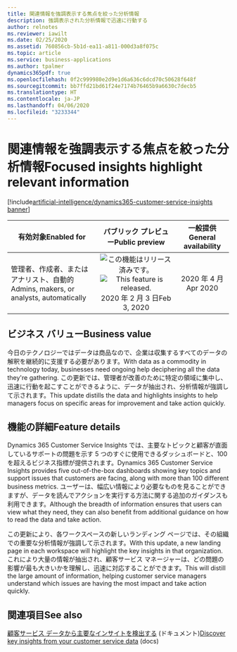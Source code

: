 ```yaml
---
title: 関連情報を強調表示する焦点を絞った分析情報
description: 強調表示された分析情報で迅速に行動する
author: relnotes
ms.reviewer: iawilt
ms.date: 02/25/2020
ms.assetid: 760856cb-5b1d-ea11-a811-000d3a8f075c
ms.topic: article
ms.service: business-applications
ms.author: tpalmer
dynamics365pdf: true
ms.openlocfilehash: 0f2c999980e2d9e1d6a636c6dcd70c50628f648f
ms.sourcegitcommit: bb7ffd21bd61f24e7174b76465b9a6630c7decb5
ms.translationtype: HT
ms.contentlocale: ja-JP
ms.lasthandoff: 04/06/2020
ms.locfileid: "3233344"
---
```

# <a name="focused-insights-highlight-relevant-information"></a><span data-ttu-id="61046-103">関連情報を強調表示する焦点を絞った分析情報</span><span class="sxs-lookup"><span data-stu-id="61046-103">Focused insights highlight relevant information</span></span>
[!include[artificial-intelligence/dynamics365-customer-service-insights banner](../includes/artificial-intelligence/dynamics365-customer-service-insights.md)]

| <span data-ttu-id="61046-104">有効対象</span><span class="sxs-lookup"><span data-stu-id="61046-104">Enabled for</span></span>    |  <span data-ttu-id="61046-105">パブリック プレビュー</span><span class="sxs-lookup"><span data-stu-id="61046-105">Public preview</span></span> | <span data-ttu-id="61046-106">一般提供</span><span class="sxs-lookup"><span data-stu-id="61046-106">General availability</span></span> | 
| ---------- | :----------: |:----------: |
|<span data-ttu-id="61046-107">管理者、作成者、またはアナリスト、自動的</span><span class="sxs-lookup"><span data-stu-id="61046-107">Admins, makers, or analysts, automatically</span></span>|<span data-ttu-id="61046-108">![この機能はリリース済みです。](/dynamics365-release-plan/media/green-checkmark.png "この機能はリリース済みです。")</span><span class="sxs-lookup"><span data-stu-id="61046-108">![This feature is released.](/dynamics365-release-plan/media/green-checkmark.png "This feature is released.")</span></span> <span data-ttu-id="61046-109">2020 年 2 月 3 日</span><span class="sxs-lookup"><span data-stu-id="61046-109">Feb 3, 2020</span></span>| <span data-ttu-id="61046-110">2020 年 4 月</span><span class="sxs-lookup"><span data-stu-id="61046-110">Apr 2020</span></span>|


## <a name="business-value"></a><span data-ttu-id="61046-111">ビジネス バリュー</span><span class="sxs-lookup"><span data-stu-id="61046-111">Business value</span></span>
<!-- bv start -->
<span data-ttu-id="61046-112">今日のテクノロジーではデータは商品なので、企業は収集するすべてのデータの解釈を継続的に支援する必要があります。</span><span class="sxs-lookup"><span data-stu-id="61046-112">With data as a commodity in technology today, businesses need ongoing help deciphering all the data they're gathering.</span></span> <span data-ttu-id="61046-113">この更新では、管理者が改善のために特定の領域に集中し、迅速に行動を起こすことができるように、データが抽出され、分析情報が強調して示されます。</span><span class="sxs-lookup"><span data-stu-id="61046-113">This update distills the data and highlights insights to help managers focus on specific areas for improvement and take action quickly.</span></span>
<!-- bv end -->



## <a name="feature-details"></a><span data-ttu-id="61046-114">機能の詳細</span><span class="sxs-lookup"><span data-stu-id="61046-114">Feature details</span></span>
<!--feature detail start -->
<span data-ttu-id="61046-115">Dynamics 365 Customer Service Insights では、主要なトピックと顧客が直面しているサポートの問題を示す 5 つのすぐに使用できるダッシュボードと、100 を超えるビジネス指標が提供されます。</span><span class="sxs-lookup"><span data-stu-id="61046-115">Dynamics 365 Customer Service Insights provides five out-of-the-box dashboards showing key topics and support issues that customers are facing, along with more than 100 different business metrics.</span></span> <span data-ttu-id="61046-116">ユーザーは、幅広い情報により必要なものを見ることができますが、データを読んでアクションを実行する方法に関する追加のガイダンスも利用できます。</span><span class="sxs-lookup"><span data-stu-id="61046-116">Although the breadth of information ensures that users can view what they need, they can also benefit from additional guidance on how to read the data and take action.</span></span> 

<span data-ttu-id="61046-117">この更新により、各ワークスペースの新しいランディング ページでは、その組織での重要な分析情報が強調して示されます。</span><span class="sxs-lookup"><span data-stu-id="61046-117">With this update, a new landing page in each workspace will highlight the key insights in that organization.</span></span> <span data-ttu-id="61046-118">これにより大量の情報が抽出され、顧客サービス マネージャーは、どの問題の影響が最も大きいかを理解し、迅速に対応することができます。</span><span class="sxs-lookup"><span data-stu-id="61046-118">This will distill the large amount of information, helping customer service managers understand which issues are having the most impact and take action quickly.</span></span>
<!--feature detail end -->










## <a name="see-also"></a><span data-ttu-id="61046-119">関連項目</span><span class="sxs-lookup"><span data-stu-id="61046-119">See also</span></span>


<!--docs start-->
<span data-ttu-id="61046-120">[顧客サービス データから主要なインサイトを検出する](https://docs.microsoft.com/dynamics365/ai/customer-service-insights/keyinsights) (ドキュメント)</span><span class="sxs-lookup"><span data-stu-id="61046-120">[Discover key insights from your customer service data](https://docs.microsoft.com/dynamics365/ai/customer-service-insights/keyinsights) (docs)</span></span>
<!--docs end-->

